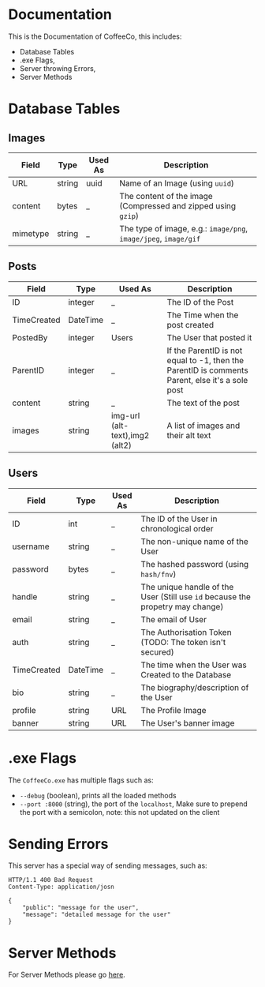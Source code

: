 # Documentation

This is the Documentation of CoffeeCo, this includes:

- Database Tables
- .exe Flags,
- Server throwing Errors,
- Server Methods

# Database Tables

## Images

| Field    | Type   | Used As | Description                                                     |
| -------- | ------ | ------- | --------------------------------------------------------------- |
| URL      | string | uuid    | Name of an Image (using `uuid`)                                 |
| content  | bytes  | \_      | The content of the image (Compressed and zipped using `gzip`)   |
| mimetype | string | \_      | The type of image, e.g.: `image/png`, `image/jpeg`, `image/gif` |

## Posts

| Field       | Type     | Used As                        | Description                                                                                     |
| ----------- | -------- | ------------------------------ | ----------------------------------------------------------------------------------------------- |
| ID          | integer  | \_                             | The ID of the Post                                                                              |
| TimeCreated | DateTime | \_                             | The Time when the post created                                                                  |
| PostedBy    | integer  | Users                          | The User that posted it                                                                         |
| ParentID    | integer  | \_                             | If the ParentID is not equal to -1, then the ParentID is comments Parent, else it's a sole post |
| content     | string   | \_                             | The text of the post                                                                            |
| images      | string   | img-url (alt-text),img2 (alt2) | A list of images and their alt text                                                             |

## Users

| Field       | Type     | Used As | Description                                                                    |
| ----------- | -------- | ------- | ------------------------------------------------------------------------------ |
| ID          | int      | \_      | The ID of the User in chronological order                                      |
| username    | string   | \_      | The non-unique name of the User                                                |
| password    | bytes    | \_      | The hashed password (using `hash/fnv`)                                         |
| handle      | string   | \_      | The unique handle of the User (Still use `id` because the propetry may change) |
| email       | string   | \_      | The email of User                                                              |
| auth        | string   | \_      | The Authorisation Token (TODO: The token isn't secured)                        |
| TimeCreated | DateTime | \_      | The time when the User was Created to the Database                             |
| bio         | string   | \_      | The biography/description of the User                                          |
| profile     | string   | URL     | The Profile Image                                                              |
| banner      | string   | URL     | The User's banner image                                                        |

# .exe Flags

The `CoffeeCo.exe` has multiple flags such as:

- `--debug` (boolean), prints all the loaded methods
- `--port :8000` (string), the port of the `localhost`, Make sure to prepend the port with a semicolon, note: this not updated on the client

# Sending Errors

This server has a special way of sending messages, such as:

```http
HTTP/1.1 400 Bad Request
Content-Type: application/josn

{
	"public": "message for the user",
	"message": "detailed message for the user"
}
```

# Server Methods

For Server Methods please go [here](./SERVER_METHODS.md).
